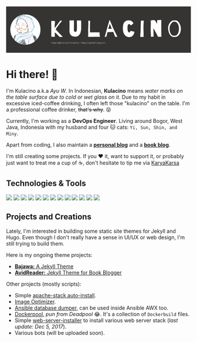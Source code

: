 [![Header](assets/kulacino.png "Header")](https://ayuwelirang.com)

# Hi there! 👋

I'm Kulacino a.k.a _Ayu W_. In Indonesian, **Kulacino** means _water marks on the table surface due to cold or wet glass on it_. Due to my habit in excessive iced-coffee drinking, I often left those "kulacino" on the table. I'm a professional coffee drinker, ~~that's why~~. :stuck_out_tongue_closed_eyes:

Currently, I'm working as a **DevOps Engineer**. Living around Bogor, West Java, Indonesia with my husband and four :cat: cats: `Yi, Sun, Shin, and Miny`.

Apart from coding, I also maintain a [**personal blog**](https://ayuwelirang.com) and a [**book blog**](https://lib.ayuwelirang.com).

I'm still creating some projects. If you :heart: it, want to support it, or probably just want to treat me a cup of :coffee:, don't hesitate to tip me via [KaryaKarsa](https://karyakarsa.com/ayuwelirang)

## Technologies & Tools
![](https://img.shields.io/badge/OS-Kubuntu-informational?style=flat&logo=ubuntu&logoColor=white&color=f38181)
![](https://img.shields.io/badge/OS-MacOS-informational?style=flat&logo=apple&logoColor=white&color=f38181)
![](https://img.shields.io/badge/Editor-Atom-informational?style=flat&logo=atom&logoColor=white&color=f38181)
![](https://img.shields.io/badge/Code-Python-informational?style=flat&logo=python&logoColor=white&color=f38181)
![](https://img.shields.io/badge/Code-Ruby-informational?style=flat&logo=ruby&logoColor=white&color=f38181)
![](https://img.shields.io/badge/Code-Golang-informational?style=flat&logo=go&logoColor=white&color=f38181)
![](https://img.shields.io/badge/Shell-Bash-informational?style=flat&logo=gnu-bash&logoColor=white&color=f38181)
![](https://img.shields.io/badge/SSG-Jekyll-informational?style=flat&logo=jekyll&logoColor=white&color=f38181)
![](https://img.shields.io/badge/SSG-Hugo-informational?style=flat&logo=hugo&logoColor=white&color=f38181)
![](https://img.shields.io/badge/Tools-Terraform-informational?style=flat&logo=terraform&logoColor=white&color=f38181)
![](https://img.shields.io/badge/Tools-Docker-informational?style=flat&logo=docker&logoColor=white&color=f38181)
![](https://img.shields.io/badge/Tools-Ansible-informational?style=flat&logo=ansible&logoColor=white&color=f38181)
![](https://img.shields.io/badge/Cloud-AWS-informational?style=flat&logo=amazon-aws&logoColor=white&color=f38181)

## Projects and Creations
Lately, I'm interested in building some static site themes for Jekyll and Hugo. Even though I don't really have a sense in UI/UX or web design, I'm still trying to build them.

Here is my ongoing theme projects:

- [**Bajawa:** A Jekyll Theme](https://github.com/kulacino/bajawa)
- [**AvidReader:** Jekyll Theme for Book Blogger](https://github.com/kulacino/avidreader)

Other projects (mostly scripts):

- Simple [apache-stack auto-install](https://github.com/kulacino/apache-auto-install).
- [Image Optimizer](https://github.com/kulacino/s3-image-optimizer).
- [Ansible database dumper](https://github.com/kulacino/ansible-database-dumper), can be used inside Ansible AWX too.
- [Dockerpool](https://github.com/kulacino/Dockerpool), _pun from Deadpool_ :joy:. It's a collection of `Dockerbuild` files.
- Simple [web-server-installer](https://github.com/kulacino/web-server-installer) to install various web server stack (_last update: Dec 5, 2017_).
- Various bots (will be uploaded soon).
